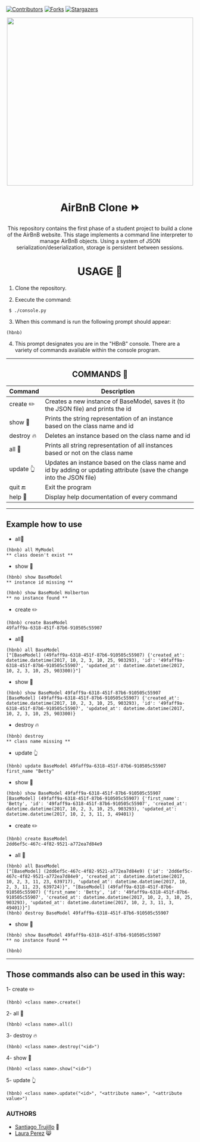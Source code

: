 [![Contributors][contributors-shield]][contributors-url]
[![Forks][forks-shield]][forks-url]
[![Stargazers][stars-shield]][stars-url]

<div align="center"><img src="images/gif2.gif" width="500" height="450"/>

# AirBnB Clone :fast_forward:

This repository contains the first phase of a student project to build a clone of the AirBnB website. This stage implements a command line interpreter to manage AirBnB objects. Using a system of JSON serialization/deserialization, storage is persistent between sessions.

# USAGE :link:

</div>

1. Clone the repository.
   
2. Execute the command:

````
 $ ./console.py
````
3. When this command is run the following prompt should appear:
 
````
(hbnb)
````
4. This prompt designates you are in the "HBnB" console. There are a variety of commands available within the console program.

---
<div align="center">

## COMMANDS  :open_file_folder:

</div>

| Command             | Description                                                                                                             |
| ------------------- | ----------------------------------------------------------------------------------------------------------------------- |
| create :pencil2:    | Creates a new instance of BaseModel, saves it (to the JSON file) and prints the id                                      |
| show :eyes:         | Prints the string representation of an instance based on the class name and id                                          |
| destroy :fire:      | Deletes an instance based on the class name and id                                                                      |
| all :crystal_ball:  | Prints all string representation of all instances based or not on the class name                                        |
| update :point_up_2: | Updates an instance based on the class name and id by adding or updating attribute (save the change into the JSON file) |
| quit :end:          | Exit the program                                                                                                        |
| help :shell:        | Display help documentation of every command                                                                             |

---

	
## Example how to use

- all:crystal_ball:
```
(hbnb) all MyModel
** class doesn't exist **
```
- show :eyes:
````
(hbnb) show BaseModel 
** instance id missing **
````
````
(hbnb) show BaseModel Holberton
** no instance found **
````
- create :pencil2:
````
(hbnb) create BaseModel
49faff9a-6318-451f-87b6-910505c55907
````
- all:crystal_ball:
````
(hbnb) all BaseModel
["[BaseModel] (49faff9a-6318-451f-87b6-910505c55907) {'created_at': datetime.datetime(2017, 10, 2, 3, 10, 25, 903293), 'id': '49faff9a-6318-451f-87b6-910505c55907', 'updated_at': datetime.datetime(2017, 10, 2, 3, 10, 25, 903300)}"]
````
- show :eyes:
````
(hbnb) show BaseModel 49faff9a-6318-451f-87b6-910505c55907
[BaseModel] (49faff9a-6318-451f-87b6-910505c55907) {'created_at': datetime.datetime(2017, 10, 2, 3, 10, 25, 903293), 'id': '49faff9a-6318-451f-87b6-910505c55907', 'updated_at': datetime.datetime(2017, 10, 2, 3, 10, 25, 903300)}
````
- destroy :fire:
````
(hbnb) destroy
** class name missing **
````
- update :point_up_2:
````
(hbnb) update BaseModel 49faff9a-6318-451f-87b6-910505c55907 first_name "Betty"
````
- show :eyes:
````
(hbnb) show BaseModel 49faff9a-6318-451f-87b6-910505c55907
[BaseModel] (49faff9a-6318-451f-87b6-910505c55907) {'first_name': 'Betty', 'id': '49faff9a-6318-451f-87b6-910505c55907', 'created_at': datetime.datetime(2017, 10, 2, 3, 10, 25, 903293), 'updated_at': datetime.datetime(2017, 10, 2, 3, 11, 3, 49401)}
````
- create :pencil2:
````
(hbnb) create BaseModel
2dd6ef5c-467c-4f82-9521-a772ea7d84e9
````
- all :crystal_ball:
````
(hbnb) all BaseModel
["[BaseModel] (2dd6ef5c-467c-4f82-9521-a772ea7d84e9) {'id': '2dd6ef5c-467c-4f82-9521-a772ea7d84e9', 'created_at': datetime.datetime(2017, 10, 2, 3, 11, 23, 639717), 'updated_at': datetime.datetime(2017, 10, 2, 3, 11, 23, 639724)}", "[BaseModel] (49faff9a-6318-451f-87b6-910505c55907) {'first_name': 'Betty', 'id': '49faff9a-6318-451f-87b6-910505c55907', 'created_at': datetime.datetime(2017, 10, 2, 3, 10, 25, 903293), 'updated_at': datetime.datetime(2017, 10, 2, 3, 11, 3, 49401)}"]
(hbnb) destroy BaseModel 49faff9a-6318-451f-87b6-910505c55907
````
- show :eyes:
````
(hbnb) show BaseModel 49faff9a-6318-451f-87b6-910505c55907
** no instance found **
````

```
(hbnb) 
```
---

## Those commands also can be used in this way:

1- create :pencil2:
````
(hbnb) <class name>.create()
````
2- all :crystal_ball:
````
(hbnb) <class name>.all()
````
3- destroy :fire:
````
(hbnb) <class name>.destroy("<id>")
````
4- show :eyes:
````
(hbnb) <class name>.show("<id>")
````
5- update :point_up_2:
````
(hbnb) <class name>.update("<id>", "<attribute name>", "<attribute value>")
````

### AUTHORS 
* [Santiago Trujillo](https://github.com/thiago1623) :guitar:
* [Laura Perez](https://github.com/lperezcas16) :smile_cat:

[contributors-shield]: https://img.shields.io/github/contributors/thiago1623/AirBnB_clone?style=flat-square
[contributors-url]: https://github.com/thiago1623/AirBnB_clone/graphs/contributors
[forks-shield]: https://img.shields.io/github/forks/thiago1623/AirBnB_clone.svg?style=flat-square
[forks-url]: https://github.com/thiago1623/AirBnB_clone/network/members
[stars-shield]: https://img.shields.io/github/stars/thiago1623/AirBnB_clone.svg?style=flat-square
[stars-url]: https://github.com/thiago1623/AirBnB_clone/stargazers
[issues-shield]: https://img.shields.io/github/issues/thiago1623/AirBnB_clone?style=flat-square
